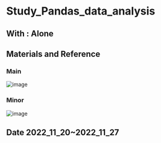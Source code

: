 # Study_Pandas_data_analysis

## With : Alone

## Materials and Reference

### Main
![image](https://user-images.githubusercontent.com/87477828/204117439-8c26ef78-a570-44a9-a3ef-0b0c3ba8f26c.png)  
### Minor
![image](https://user-images.githubusercontent.com/87477828/204117602-5705707a-0a3c-4a86-bf25-9963255962b0.png)


## Date 2022_11_20~2022_11_27

